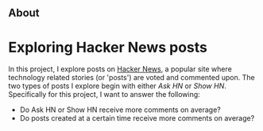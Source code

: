 ## About
# Exploring Hacker News posts
In this project, I explore posts on [Hacker News](https://news.ycombinator.com/), a popular site where technology related stories (or 'posts') are voted and commented upon. The two types of posts I explore begin with either _Ask HN_ or _Show HN_. Specifically for this project, I want to answer the following:

* Do Ask HN or Show HN receive more comments on average?
* Do posts created at a certain time receive more comments on average?

